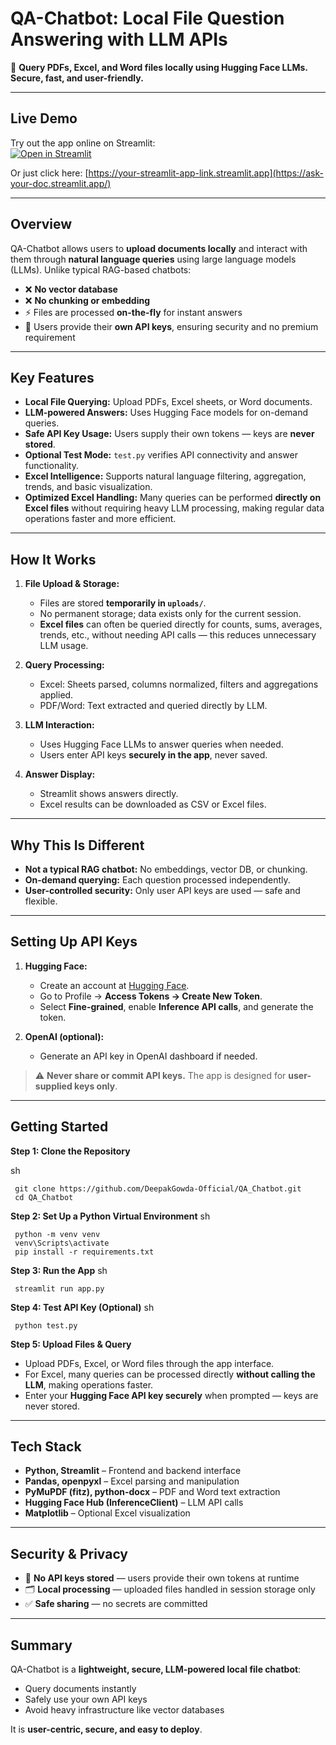 # QA-Chatbot: Local File Question Answering with LLM APIs

💬 **Query PDFs, Excel, and Word files locally using Hugging Face LLMs. Secure, fast, and user-friendly.**

---

## Live Demo

Try out the app online on Streamlit:  
[![Open in Streamlit](https://static.streamlit.io/badges/streamlit_badge_black_white.svg)](https://ask-your-doc.streamlit.app/)

Or just click here: [https://your-streamlit-app-link.streamlit.app](https://ask-your-doc.streamlit.app/)

---

## Overview

QA-Chatbot allows users to **upload documents locally** and interact with them through **natural language queries** using large language models (LLMs). Unlike typical RAG-based chatbots:

- ❌ **No vector database**
- ❌ **No chunking or embedding**
- ⚡ Files are processed **on-the-fly** for instant answers
- 🔐 Users provide their **own API keys**, ensuring security and no premium requirement

---

## Key Features

- **Local File Querying:** Upload PDFs, Excel sheets, or Word documents.  
- **LLM-powered Answers:** Uses Hugging Face models for on-demand queries.  
- **Safe API Key Usage:** Users supply their own tokens — keys are **never stored**.  
- **Optional Test Mode:** `test.py` verifies API connectivity and answer functionality.  
- **Excel Intelligence:** Supports natural language filtering, aggregation, trends, and basic visualization.  
- **Optimized Excel Handling:** Many queries can be performed **directly on Excel files** without requiring heavy LLM processing, making regular data operations faster and more efficient.  

---

## How It Works

1. **File Upload & Storage:**  
   - Files are stored **temporarily in `uploads/`**.  
   - No permanent storage; data exists only for the current session.  
   - **Excel files** can often be queried directly for counts, sums, averages, trends, etc., without needing API calls — this reduces unnecessary LLM usage.

2. **Query Processing:**  
   - Excel: Sheets parsed, columns normalized, filters and aggregations applied.  
   - PDF/Word: Text extracted and queried directly by LLM.

3. **LLM Interaction:**  
   - Uses Hugging Face LLMs to answer queries when needed.  
   - Users enter API keys **securely in the app**, never saved.

4. **Answer Display:**  
   - Streamlit shows answers directly.  
   - Excel results can be downloaded as CSV or Excel files.

---

## Why This Is Different

- **Not a typical RAG chatbot:** No embeddings, vector DB, or chunking.  
- **On-demand querying:** Each question processed independently.  
- **User-controlled security:** Only user API keys are used — safe and flexible.

---

## Setting Up API Keys

1. **Hugging Face:**  
   - Create an account at [Hugging Face](https://huggingface.co).  
   - Go to Profile → **Access Tokens → Create New Token**.  
   - Select **Fine-grained**, enable **Inference API calls**, and generate the token.

2. **OpenAI (optional):**  
   - Generate an API key in OpenAI dashboard if needed.

> ⚠️ **Never share or commit API keys.** The app is designed for **user-supplied keys only**.

---

## Getting Started

**Step 1: Clone the Repository**

sh

     git clone https://github.com/DeepakGowda-Official/QA_Chatbot.git
     cd QA_Chatbot

**Step 2: Set Up a Python Virtual Environment**
sh

     python -m venv venv
     venv\Scripts\activate 
     pip install -r requirements.txt

**Step 3: Run the App**
sh

     streamlit run app.py

**Step 4: Test API Key (Optional)**
sh

     python test.py

**Step 5: Upload Files & Query**

- Upload PDFs, Excel, or Word files through the app interface.
- For Excel, many queries can be processed directly **without calling the LLM**, making operations faster.
- Enter your **Hugging Face API key securely** when prompted — keys are never stored.

---


## Tech Stack

- **Python, Streamlit** – Frontend and backend interface  
- **Pandas, openpyxl** – Excel parsing and manipulation  
- **PyMuPDF (fitz), python-docx** – PDF and Word text extraction  
- **Hugging Face Hub (InferenceClient)** – LLM API calls  
- **Matplotlib** – Optional Excel visualization  

---

## Security & Privacy

- 🔐 **No API keys stored** — users provide their own tokens at runtime  
- 🗂 **Local processing** — uploaded files handled in session storage only  
- ✅ **Safe sharing** — no secrets are committed 

---

## Summary

QA-Chatbot is a **lightweight, secure, LLM-powered local file chatbot**:

- Query documents instantly  
- Safely use your own API keys  
- Avoid heavy infrastructure like vector databases  

It is **user-centric, secure, and easy to deploy**.

